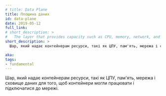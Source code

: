 ```yaml
---
# title: Data Plane
title: Площина даних
id: data-plane
date: 2019-05-12
full_link:
# short_description: >
#   The layer that provides capacity such as CPU, memory, network, and storage so that the containers can run and connect to a network.
short_description: >
  Шар, який надає контейнерам ресурси, такі як ЦПУ, пам'ять, мережа і сховище даних для того, щоб контейнери могли працювати і підключатися до мережі.

aka:
tags:
- fundamental
---
```

<!-- The layer that provides capacity such as CPU, memory, network, and storage so that the containers can run and connect to a network. -->
Шар, який надає контейнерам ресурси, такі як ЦПУ, пам'ять, мережа і сховище даних для того, щоб контейнери могли працювати і підключатися до мережі.
